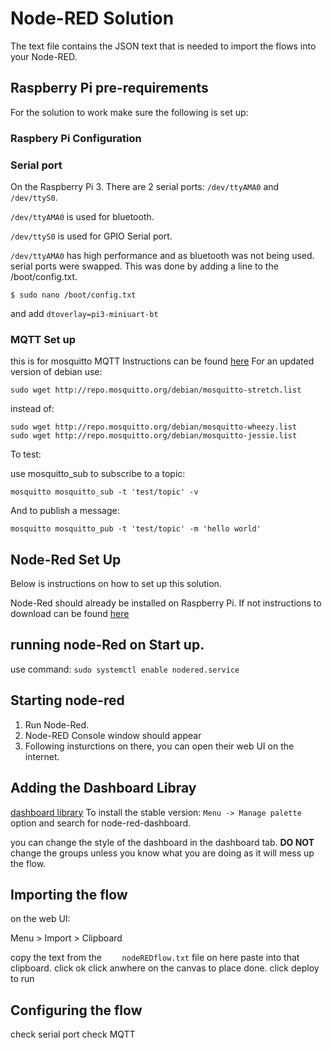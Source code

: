 # Node-RED Solution

The text file contains the JSON text that is needed to import the flows into your Node-RED.

## Raspberry Pi pre-requirements 
 For the solution to work make sure the following is set up:
 ### Raspbery Pi Configuration
 
 ### Serial port
 On the Raspberry Pi 3. There are 2 serial ports: `/dev/ttyAMA0` and `/dev/ttyS0`. 
 
 `/dev/ttyAMA0` is used for bluetooth.
 
 `/dev/ttyS0` is used for GPIO Serial port.
 
 `/dev/ttyAMA0` has high performance and as bluetooth was not being used. serial ports were swapped. This was done by adding a line to the /boot/config.txt.
 ```
 $ sudo nano /boot/config.txt
 ```
 and add
 `dtoverlay=pi3-miniuart-bt`
 
 ### MQTT Set up
 this is for mosquitto MQTT
Instructions can be found [here](https://mosquitto.org/blog/2013/01/mosquitto-debian-repository/)
For an updated version of debian use:
 ```
 sudo wget http://repo.mosquitto.org/debian/mosquitto-stretch.list
 ```
instead of:
```
sudo wget http://repo.mosquitto.org/debian/mosquitto-wheezy.list
sudo wget http://repo.mosquitto.org/debian/mosquitto-jessie.list
```
 To test:
 
 use mosquitto_sub to subscribe to a topic:

```mosquitto mosquitto_sub -t 'test/topic' -v```

And to publish a message:

```mosquitto mosquitto_pub -t 'test/topic' -m 'hello world'```

## Node-Red Set Up
Below is instructions on how to set up this solution.

Node-Red should already be installed on Raspberry Pi. If not instructions to download can be found [here](https://nodered.org/docs/hardware/raspberrypi)

## running node-Red on Start up.
use command:
```sudo systemctl enable nodered.service```

## Starting node-red
  1. Run Node-Red.
  2. Node-RED Console window should appear
  3. Following insturctions on there, you can open their web UI on the internet.
  
## Adding the Dashboard Libray
  [dashboard library](https://flows.nodered.org/node/node-red-dashboard)
  To install the stable version: 
  `Menu -> Manage palette` option and search for node-red-dashboard.
  
  you can change the style of the dashboard in the dashboard tab.
  **DO NOT** change the groups unless you know what you are doing as it will mess up the flow. 
  
## Importing the flow
on the web UI:

Menu > Import > Clipboard

copy the text from the ` 	nodeREDflow.txt` file on here
paste into that clipboard.
click ok
click anwhere on the canvas to place done.
click deploy to run

## Configuring the flow
 check serial port
 check MQTT

